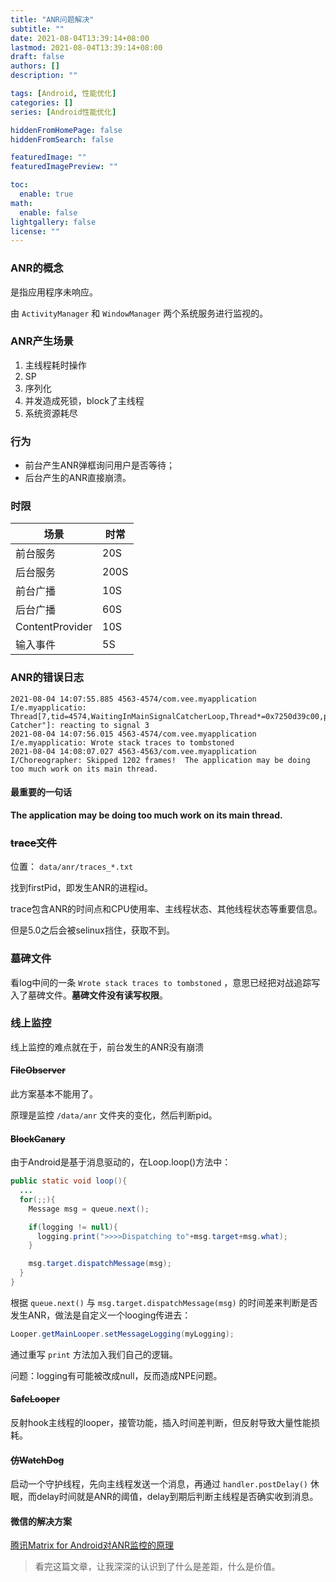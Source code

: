 ```yaml
---
title: "ANR问题解决"
subtitle: ""
date: 2021-08-04T13:39:14+08:00
lastmod: 2021-08-04T13:39:14+08:00
draft: false
authors: []
description: ""

tags: [Android, 性能优化]
categories: []
series: [Android性能优化]

hiddenFromHomePage: false
hiddenFromSearch: false

featuredImage: ""
featuredImagePreview: ""

toc:
  enable: true
math:
  enable: false
lightgallery: false
license: ""
---
```


<!--more-->

### ANR的概念

是指应用程序未响应。

由 `ActivityManager` 和 `WindowManager` 两个系统服务进行监视的。

### ANR产生场景

1. 主线程耗时操作
2. SP
3. 序列化
4. 并发造成死锁，block了主线程
5. 系统资源耗尽

### 行为

* 前台产生ANR弹框询问用户是否等待；
* 后台产生的ANR直接崩溃。

### 时限

| 场景            | 时常 |
| --------------- | ---- |
| 前台服务        | 20S  |
| 后台服务        | 200S |
| 前台广播        | 10S  |
| 后台广播        | 60S  |
| ContentProvider | 10S  |
| 输入事件        | 5S   |

### ANR的错误日志

```shell
2021-08-04 14:07:55.885 4563-4574/com.vee.myapplication I/e.myapplicatio: Thread[7,tid=4574,WaitingInMainSignalCatcherLoop,Thread*=0x7250d39c00,peer=0x167402a0,"Signal Catcher"]: reacting to signal 3
2021-08-04 14:07:56.015 4563-4574/com.vee.myapplication I/e.myapplicatio: Wrote stack traces to tombstoned
2021-08-04 14:08:07.027 4563-4563/com.vee.myapplication I/Choreographer: Skipped 1202 frames!  The application may be doing too much work on its main thread.
```

#### 最重要的一句话

**The application may be doing too much work on its main thread.**

### ~~trace文件~~

位置： `data/anr/traces_*.txt`

找到firstPid，即发生ANR的进程id。

trace包含ANR的时间点和CPU使用率、主线程状态、其他线程状态等重要信息。

但是5.0之后会被selinux挡住，获取不到。

### 墓碑文件

看log中间的一条 `Wrote stack traces to tombstoned` ，意思已经把对战追踪写入了墓碑文件。**墓碑文件没有读写权限**。

### 线上监控

线上监控的难点就在于，前台发生的ANR没有崩溃

#### ~~FileObserver~~

此方案基本不能用了。

原理是监控 `/data/anr` 文件夹的变化，然后判断pid。

#### ~~BlockCanary~~

由于Android是基于消息驱动的，在Loop.loop()方法中：

```JAVA
public static void loop(){
  ...
  for(;;){
    Message msg = queue.next();

    if(logging != null){
      logging.print(">>>>Dispatching to"+msg.target+msg.what);
    }

    msg.target.dispatchMessage(msg);
  }
}
```

根据 `queue.next()` 与 `msg.target.dispatchMessage(msg)` 的时间差来判断是否发生ANR，做法是自定义一个looging传进去：

```java
Looper.getMainLooper.setMessageLogging(myLogging);
```

通过重写 `print` 方法加入我们自己的逻辑。

问题：logging有可能被改成null，反而造成NPE问题。

#### ~~SafeLooper~~

反射hook主线程的looper，接管功能，插入时间差判断，但反射导致大量性能损耗。

#### ~~仿WatchDog~~

启动一个守护线程，先向主线程发送一个消息，再通过 `handler.postDelay()` 休眠，而delay时间就是ANR的阈值，delay到期后判断主线程是否确实收到消息。

#### 微信的解决方案

[腾讯Matrix for Android对ANR监控的原理](https://cloud.tencent.com/developer/article/1848945)

> 看完这篇文章，让我深深的认识到了什么是差距，什么是价值。
